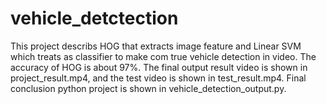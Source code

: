 # vehicle_detctection
This project describs HOG that extracts image feature and Linear SVM which treats as classifier to make com true vehicle detection in video. The accuracy of HOG is about 97%.
The final output result video is shown in project_result.mp4, and the test video is shown in test_result.mp4. Final conclusion python project is shown in vehicle_detection_output.py.
